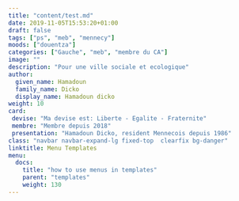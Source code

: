 ```yaml
---
title: "content/test.md"
date: 2019-11-05T15:53:20+01:00
draft: false
tags: ["ps", "meb", "mennecy"]
moods: ["douentza"]
categories: ["Gauche", "meb", "membre du CA"]
image: ""
description: "Pour une ville sociale et ecologique"
author:
  given_name: Hamadoun
  family_name: Dicko
  display_name: Hamadoun dicko
weight: 10
card:
 devise: "Ma devise est: Liberte - Egalite - Fraternite"
 membre: "Membre depuis 2018"
 presentation: "Hamadoun Dicko, resident Mennecois depuis 1986"
class: "navbar navbar-expand-lg fixed-top  clearfix bg-danger"
linktitle: Menu Templates
menu:
  docs:
    title: "how to use menus in templates"
    parent: "templates"
    weight: 130
---
```






